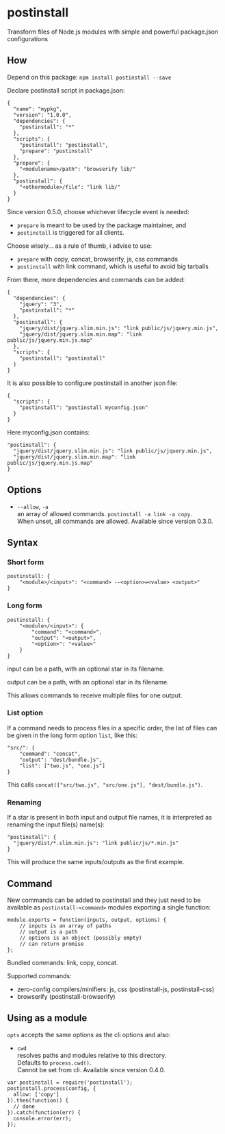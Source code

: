 postinstall
===========

Transform files of Node.js modules with simple and powerful package.json configurations


How
---

Depend on this package:
`npm install postinstall --save`

Declare postinstall script in package.json:

```
{
  "name": "mypkg",
  "version": "1.0.0",
  "dependencies": {
    "postinstall": "*"
  },
  "scripts": {
    "postinstall": "postinstall",
    "prepare": "postinstall"
  },
  "prepare": {
    "<modulename>/path": "browserify lib/"
  },
  "postinstall": {
    "<othermodule>/file": "link lib/"
  }
}
```

Since version 0.5.0, choose whichever lifecycle event is needed:

- `prepare` is meant to be used by the package maintainer, and
- `postinstall` is triggered for all clients.

Choose wisely... as a rule of thumb, i advise to use:
- `prepare` with copy, concat, browserify, js, css commands
- `postinstall` with link command, which is useful to avoid big tarballs

From there, more dependencies and commands can be added:

```
{
  "dependencies": {
    "jquery": "3",
    "postinstall": "*"
  },
  "postinstall": {
    "jquery/dist/jquery.slim.min.js": "link public/js/jquery.min.js",
    "jquery/dist/jquery.slim.min.map": "link public/js/jquery.min.js.map"
  },
  "scripts": {
    "postinstall": "postinstall"
  }
}
```

It is also possible to configure postinstall in another json file:

```
{
  "scripts": {
    "postinstall": "postinstall myconfig.json"
  }
}
```

Here myconfig.json contains:
```
"postinstall": {
  "jquery/dist/jquery.slim.min.js": "link public/js/jquery.min.js",
  "jquery/dist/jquery.slim.min.map": "link public/js/jquery.min.js.map"
}
```

Options
-------

* `--allow`, `-a`  
  an array of allowed commands. `postinstall -a link -a copy`.  
  When unset, all commands are allowed. Available since version 0.3.0.


Syntax
------

### Short form
```
postinstall: {
	"<module>/<input>": "<command> --<option>=<value> <output>"
}
```

### Long form
```
postinstall: {
	"<module>/<input>": {
		"command": "<command>",
		"output": "<output>",
		"<option>": "<value>"
	}
}
```

input can be a path, with an optional star in its filename.

output can be a path, with an optional star in its filename.

This allows commands to receive multiple files for one output.

### List option

If a command needs to process files in a specific order, the list of files
can be given in the long form option `list`, like this:

```
"src/": {
	"command": "concat",
	"output": "dest/bundle.js",
	"list": ["two.js", "one.js"]
}
```

This calls `concat(["src/two.js", "src/one.js"], "dest/bundle.js")`.

### Renaming

If a star is present in both input and output file names, it is interpreted
as renaming the input file(s) name(s):

```
"postinstall": {
  "jquery/dist/*.slim.min.js": "link public/js/*.min.js"
}
```

This will produce the same inputs/outputs as the first example.


Command
-------

New commands can be added to postinstall and they just need to be available
as `postinstall-<command>` modules exporting a single function:

```
module.exports = function(inputs, output, options) {
	// inputs is an array of paths
	// output is a path
	// options is an object (possibly empty)
	// can return promise
};
```

Bundled commands: link, copy, concat.

Supported commands:
- zero-config compilers/minifiers: js, css (postinstall-js, postinstall-css)
- browserify (postinstall-browserify)


Using as a module
-----------------

`opts` accepts the same options as the cli options and also:

* `cwd`  
  resolves paths and modules relative to this directory.  
  Defaults to `process.cwd()`.  
  Cannot be set from cli. Available since version 0.4.0.

```
var postinstall = require('postinstall');
postinstall.process(config, {
  allow: ['copy']
}).then(function() {
  // done
}).catch(function(err) {
  console.error(err);
});
```

